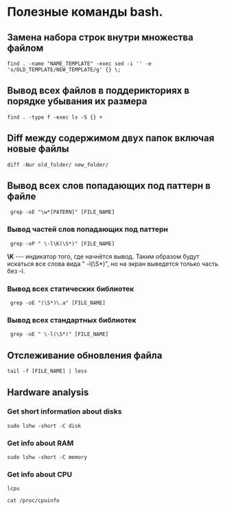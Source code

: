 # Полезные команды bash.
## Замена набора строк внутри множества файлом
```
find . -name "NAME_TEMPLATE" -exec sed -i '' -e 's/OLD_TEMPLATE/NEW_TEMPLATE/g' {} \;
```


## Вывод всех файлов в поддерикториях в порядке убывания их размера
```
find . -type f -exec ls -S {} +
```


## Diff между содержимом двух папок включая новые файлы
```
diff -Nur old_folder/ new_folder/
```


## Вывод всех слов попадающих под паттерн в файле
```
 grep -oE "\w*[PATERN]" [FILE_NAME]
```
### Вывод частей слов попадающих под паттерн
```
 grep -oP " \-l\K(\S*)" [FILE_NAME]
```
__\K__ --- индикатор того, где начнётся вывод. Таким образом будут искаться все слова вида " \-l(\S*)", но на экран выведется только часть без -l. 
### Вывод всех статических библиотек
```
 grep -oE "(\S*)\.a" [FILE_NAME]
```
### Вывод всех стандартных библиотек
```
 grep -oE " \-l(\S*)" [FILE_NAME]
```


## Отслеживание обновления файла
```
tail -f [FILE_NAME] | less
```


## Hardware analysis
### Get short information about disks
```
sudo lshw -short -C disk
```


### Get info about RAM
```
sudo lshw -short -C memory
```


### Get info about CPU
```
lcpu
```
```
cat /proc/cpuinfo
```